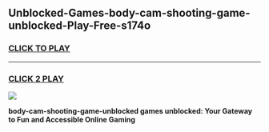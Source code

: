 
## Unblocked-Games-body-cam-shooting-game-unblocked-Play-Free-s174o
<h3>
<a href="https://premium76.site?title=body-cam-shooting-game-unblocked&ref=09A">CLICK TO PLAY</a></h3>
<hr>

<h3>
<a href="https://premium76.site?title=body-cam-shooting-game-unblocked&ref=09A">CLICK 2 PLAY</a>
  
</h3>

<a href="https://premium76.site?title=body-cam-shooting-game-unblocked&ref=09A"><img src="https://clearcache.store/games.png"></a>


**body-cam-shooting-game-unblocked games unblocked: Your Gateway to Fun and Accessible Online Gaming**
